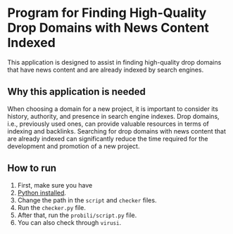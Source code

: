# Program for Finding High-Quality Drop Domains with News Content Indexed

This application is designed to assist in finding high-quality drop domains that have news content and are already indexed by search engines.

## Why this application is needed

When choosing a domain for a new project, it is important to consider its history, authority, and presence in search engine indexes. Drop domains, i.e., previously used ones, can provide valuable resources in terms of indexing and backlinks. Searching for drop domains with news content that are already indexed can significantly reduce the time required for the development and promotion of a new project.

## How to run

1. First, make sure you have
2. [Python installed](https://www.python.org/).
3. Change the path in the `script` and `checker` files.
4. Run the `checker.py` file.
5. After that, run the `probili/script.py` file.
6. You can also check through `virusi`.
